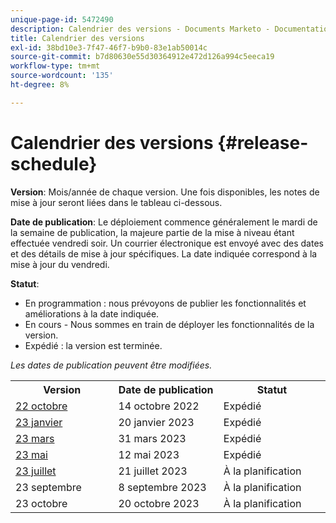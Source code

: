 ```yaml
---
unique-page-id: 5472490
description: Calendrier des versions - Documents Marketo - Documentation sur le produit
title: Calendrier des versions
exl-id: 38bd10e3-7f47-46f7-b9b0-83e1ab50014c
source-git-commit: b7d80630e55d30364912e472d126a994c5eeca19
workflow-type: tm+mt
source-wordcount: '135'
ht-degree: 8%

---
```


# Calendrier des versions {#release-schedule}

**Version**: Mois/année de chaque version. Une fois disponibles, les notes de mise à jour seront liées dans le tableau ci-dessous.

**Date de publication**: Le déploiement commence généralement le mardi de la semaine de publication, la majeure partie de la mise à niveau étant effectuée vendredi soir. Un courrier électronique est envoyé avec des dates et des détails de mise à jour spécifiques. La date indiquée correspond à la mise à jour du vendredi.

**Statut**:

* En programmation : nous prévoyons de publier les fonctionnalités et améliorations à la date indiquée.
* En cours - Nous sommes en train de déployer les fonctionnalités de la version.
* Expédié : la version est terminée.

_Les dates de publication peuvent être modifiées._

<table> 
 <colgroup> 
  <col> 
  <col> 
  <col> 
 </colgroup>
 <tbody> 
  <tr> 
   <th width="250px">Version</th>
   <th width="250px">Date de publication</th>
   <th width="250px">Statut</th>
  </tr>
  <tr> 
   <td><a href="/help/marketo/release-notes/previous-releases/2022/release-notes-oct-22.md">22 octobre</a></td>
   <td>14 octobre 2022</td>
   <td>Expédié</td>
  </tr>
  <tr> 
   <td><a href="/help/marketo/release-notes/previous-releases/2023/release-notes-jan-23.md">23 janvier</a></td>
   <td>20 janvier 2023</td>
   <td>Expédié</td>
  </tr>
  <tr> 
   <td><a href="/help/marketo/release-notes/previous-releases/2023/release-notes-mar-23.md">23 mars</a></td>
   <td>31 mars 2023</td>
   <td>Expédié</td>
  </tr>
  <tr>
   <td><a href="/help/marketo/release-notes/previous-releases/2023/release-notes-may-23.md">23 mai</a></td>
   <td>12 mai 2023</td>
   <td>Expédié</td>
  </tr>
  <tr> 
   <td><a href="/help/marketo/release-notes/current.md">23 juillet</a></td>
   <td>21 juillet 2023</td>
   <td>À la planification</td>
  </tr>
  <tr>
   <td>23 septembre</td>
   <td>8 septembre 2023</td>
   <td>À la planification</td>
  </tr>
  <tr>
   <td>23 octobre</td>
   <td>20 octobre 2023</td>
   <td>À la planification</td>
  </tr>
 </tbody>
</table>
